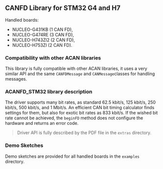 ## CANFD Library for STM32 G4 and H7

Handled boards:

* NUCLEO-G431KB (1 CAN FD),
*  NUCLEO-G474RE (3 CAN FD),
*  NUCLEO-H743ZI2 (2 CAN FD),
*  NUCLEO-H753ZI (2 CAN FD).

### Compatibility with other ACAN libraries

This library is fully compatible with other ACAN libraries, it uses a very similar API and the same `CANFDMessage` and `CANMessage`classes for handling messages.

### ACANFD_STM32 library description

The driver supports many bit rates, as standard 62.5 kbit/s, 125 kbit/s, 250 kbit/s, 500 kbit/s, and 1 Mbit/s. An efficient CAN bit timing calculator finds settings for them, but also for exotic bit rates as 833 kbit/s. If the wished bit rate cannot be achieved, the `beginFD` method does not configure the hardware and returns an error code.

> Driver API is fully described by the PDF file in the `extras` directory.

### Demo Sketches

Demo sketches are provided for all handled boards in the `examples` directory.


